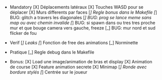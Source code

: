 - Mandatory
[X] Déplacements latéraux
[X] Touches WASD pour se déplacer
[X] Murs differents par faces
[_] Regle bonus dans le Makefile
[_] BUG: glitch a travers les diagonales
[_] BUG: prog se lance meme sans map ou avec chemin invalide
[_] BUG: si spawn dans ou tres tres proche mur et que bouge camera vers gauche, freeze
[_] BUG: mur nord et sud flicker de fou

- Verif
[_] Leaks
    [_] Fonction de free des animations
[_] Norminette

- Pratique
[_] Regle debug dans le Makefile

- Bonus:
[X] Load une image/animation de bras et display
    [X] Animation de course
    [X] Feature animation secrete
[X] Minimap
    [_] Ronde avec bordure stylés
    [_] Centrée sur le joueur
